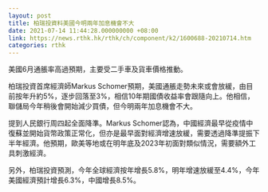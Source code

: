 ```yaml
---
layout: post
title: 柏瑞投資料美國今明兩年加息機會不大
date: 2021-07-14 11:44:28.000000000 +08:00
link: https://news.rthk.hk/rthk/ch/component/k2/1600688-20210714.htm
categories: rthk
---
```


美國6月通脹率高過預期，主要受二手車及貨車價格推動。

柏瑞投資首席經濟師Markus Schomer預期，美國通脹走勢未來或會放緩，由目前按年升約5%，逐步回落至3%，相信10年期國債收益率會跟隨向上。他相信，聯儲局今年稍後會開始減少買債，但今明兩年加息機會不大。

提到人民銀行周四起全面降準。Markus Schomer認為，中國經濟最早從疫情中復蘇並開始貨幣政策正常化，但亦是最早面對經濟增速放緩，需要透過降準提振下半年經濟。他預期，歐美等地或在明年底及2023年初面對類似情況，需要額外工具刺激經濟。

另外，柏瑞投資預測，今年全球經濟按年增長5.8%，明年增速放緩至4.4%，今年美國經濟預計增長6.3%，中國增長8.5%。
